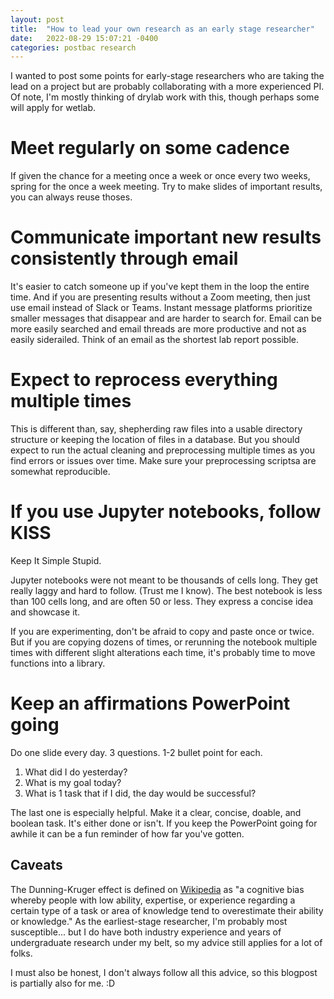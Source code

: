 ```yaml
---
layout: post
title:  "How to lead your own research as an early stage researcher"
date:   2022-08-29 15:07:21 -0400
categories: postbac research
---
```


I wanted to post some points for early-stage researchers who are taking the lead on a project but are probably collaborating with a more experienced PI. Of note, I'm mostly thinking of drylab work with this, though perhaps some will apply for wetlab.

# Meet regularly on some cadence
If given the chance for a meeting once a week or once every two weeks, spring for the once a week meeting. Try to make slides of important results, you can always reuse thoses.

# Communicate important new results consistently through email
It's easier to catch someone up if you've kept them in the loop the entire time. And if you are presenting results without a Zoom meeting, then just use email instead of Slack or Teams. Instant message platforms prioritize smaller messages that disappear and are harder to search for. Email can be more easily searched and email threads are more productive and not as easily siderailed. Think of an email as the shortest lab report possible.

# Expect to reprocess everything multiple times
This is different than, say, shepherding raw files into a usable directory structure or keeping the location of files in a database. But you should expect to run the actual cleaning and preprocessing multiple times as you find errors or issues over time. Make sure your preprocessing scriptsa are somewhat reproducible.

# If you use Jupyter notebooks, follow KISS

Keep It Simple Stupid.

Jupyter notebooks were not meant to be thousands of cells long. They get really laggy and hard to follow. (Trust me I know). The best notebook is less than 100 cells long, and are often 50 or less. They express a concise idea and showcase it.

If you are experimenting, don't be afraid to copy and paste once or twice. But if you are copying dozens of times, or rerunning the notebook multiple times with different slight alterations each time, it's probably time to move functions into a library.

# Keep an affirmations PowerPoint going

Do one slide every day. 3 questions. 1-2 bullet point for each.

1. What did I do yesterday?
2. What is my goal today?
3. What is 1 task that if I did, the day would be successful?

The last one is especially helpful. Make it a clear, concise, doable, and boolean task. It's either done or isn't. If you keep the PowerPoint going for awhile it can be a fun reminder of how far you've gotten.

## Caveats
The Dunning-Kruger effect is defined on [Wikipedia](https://en.wikipedia.org/wiki/Dunning%E2%80%93Kruger_effect) as "a cognitive bias whereby people with low ability, expertise, or experience regarding a certain type of a task or area of knowledge tend to overestimate their ability or knowledge." As the earliest-stage researcher, I'm probably most susceptible... but I do have both industry experience and years of undergraduate research under my belt, so my advice still applies for a lot of folks.

I must also be honest, I don't always follow all this advice, so this blogpost is partially also for me. :D